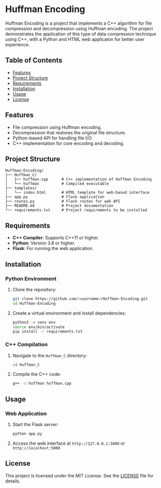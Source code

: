
# Huffman Encoding

Huffman Encoding is a project that implements a C++ algorithm for file compression and decompression using Huffman encoding. The project demonstrates the application of this type of data compression technique using C++, with a Python and HTML web applicaton for better user experience.

## Table of Contents

- [Features](#features)
- [Project Structure](#project-structure)
- [Requirements](#requirements)
- [Installation](#installation)
- [Usage](#usage)
- [License](#license)

## Features

- File compression using Huffman encoding.
- Decompression that restores the original file structure.
- Python-based API for handling file I/O.
- C++ implementation for core encoding and decoding.

## Project Structure

```plaintext
Huffman-Encoding/
├── Huffman_C/
│   ├── huffman.cpp      # C++ implementation of Huffman Encoding
│   └── huffman          # Compiled executable
├── templates/
│   └── index.html       # HTML template for web-based interface
├── app.py               # Flask application
├── routes.py            # Flask routes for web API
├── README.md            # Project documentation
└── requirements.txt     # Project requirements to be installed
```

## Requirements

- **C++ Compiler**: Supports C++11 or higher.
- **Python**: Version 3.8 or higher.
- **Flask**: For running the web application.

## Installation

### Python Environment

1. Clone the repository:

   ```bash
   git clone https://github.com/<username>/Huffman-Encoding.git
   cd Huffman-Encoding
   ```

2. Create a virtual environment and install dependencies:

   ```bash
   python3 -m venv env
   source env/bin/activate
   pip install -r requirements.txt
   ```

### C++ Compilation

1. Navigate to the `Huffman_C` directory:

   ```bash
   cd Huffman_C
   ```

2. Compile the C++ code:

   ```bash
   g++ -o huffman huffman.cpp
   ```

## Usage

### Web Application

1. Start the Flask server:

   ```bash
   python app.py
   ```

2. Access the web interface at `http://127.0.0.1:5000` or `http://localhost:5000`

## License

This project is licensed under the MIT License. See the [LICENSE](LICENSE) file for details.
